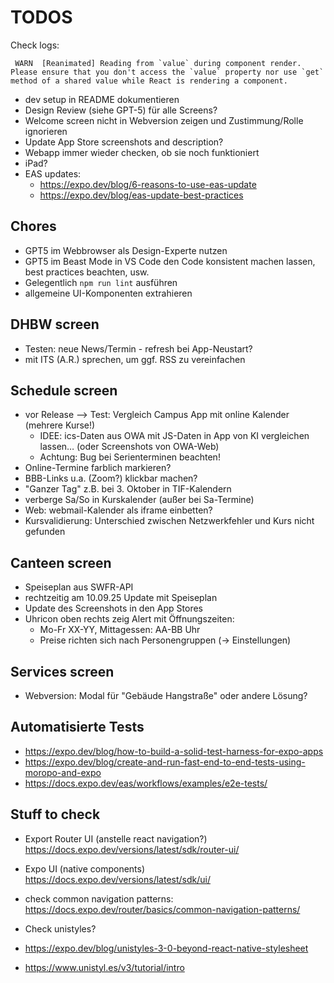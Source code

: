 # TODOS

Check logs:

```
 WARN  [Reanimated] Reading from `value` during component render. Please ensure that you don't access the `value` property nor use `get` method of a shared value while React is rendering a component.
```

- dev setup in README dokumentieren
- Design Review (siehe GPT-5) für alle Screens?
- Welcome screen nicht in Webversion zeigen und Zustimmung/Rolle ignorieren
- Update App Store screenshots and description?
- Webapp immer wieder checken, ob sie noch funktioniert
- iPad?
- EAS updates:
  - https://expo.dev/blog/6-reasons-to-use-eas-update
  - https://expo.dev/blog/eas-update-best-practices

## Chores

- GPT5 im Webbrowser als Design-Experte nutzen
- GPT5 im Beast Mode in VS Code den Code konsistent machen lassen, best practices beachten, usw.
- Gelegentlich `npm run lint` ausführen
- allgemeine UI-Komponenten extrahieren

## DHBW screen

- Testen: neue News/Termin - refresh bei App-Neustart?
- mit ITS (A.R.) sprechen, um ggf. RSS zu vereinfachen

## Schedule screen

- vor Release --> Test: Vergleich Campus App mit online Kalender (mehrere Kurse!)
  - IDEE: ics-Daten aus OWA mit JS-Daten in App von KI vergleichen lassen… (oder Screenshots von OWA-Web)
  - Achtung: Bug bei Serienterminen beachten!
- Online-Termine farblich markieren?
- BBB-Links u.a. (Zoom?) klickbar machen?
- "Ganzer Tag" z.B. bei 3. Oktober in TIF-Kalendern
- verberge Sa/So in Kurskalender (außer bei Sa-Termine)
- Web: webmail-Kalender als iframe einbetten?
- Kursvalidierung: Unterschied zwischen Netzwerkfehler und Kurs nicht gefunden

## Canteen screen

- Speiseplan aus SWFR-API
- rechtzeitig am 10.09.25 Update mit Speiseplan
- Update des Screenshots in den App Stores
- Uhricon oben rechts zeig Alert mit Öffnungszeiten:
  - Mo-Fr XX-YY, Mittagessen: AA-BB Uhr
  - Preise richten sich nach Personengruppen (-> Einstellungen)

## Services screen

- Webversion: Modal für "Gebäude Hangstraße" oder andere Lösung?

## Automatisierte Tests

- https://expo.dev/blog/how-to-build-a-solid-test-harness-for-expo-apps
- https://expo.dev/blog/create-and-run-fast-end-to-end-tests-using-moropo-and-expo
- https://docs.expo.dev/eas/workflows/examples/e2e-tests/

## Stuff to check

- Export Router UI (anstelle react navigation?) https://docs.expo.dev/versions/latest/sdk/router-ui/
- Expo UI (native components) https://docs.expo.dev/versions/latest/sdk/ui/
- check common navigation patterns: https://docs.expo.dev/router/basics/common-navigation-patterns/
- Check unistyles?

- https://expo.dev/blog/unistyles-3-0-beyond-react-native-stylesheet
- https://www.unistyl.es/v3/tutorial/intro
